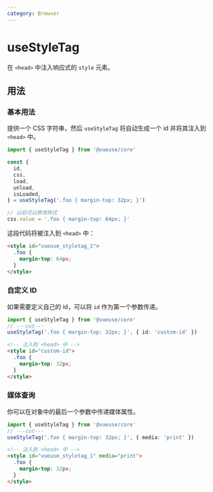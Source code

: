 ```yaml
---
category: Browser
---
```


# useStyleTag

在 `<head>` 中注入响应式的 `style` 元素。

## 用法

### 基本用法

提供一个 CSS 字符串，然后 `useStyleTag` 将自动生成一个 id 并将其注入到 `<head>` 中。

```ts
import { useStyleTag } from '@vueuse/core'

const {
  id,
  css,
  load,
  unload,
  isLoaded,
} = useStyleTag('.foo { margin-top: 32px; }')

// 以后可以修改样式
css.value = '.foo { margin-top: 64px; }'
```

这段代码将被注入到 `<head>` 中：

```html
<style id="vueuse_styletag_1">
  .foo {
    margin-top: 64px;
  }
</style>
```

### 自定义 ID

如果需要定义自己的 id，可以将 `id` 作为第一个参数传递。

```ts
import { useStyleTag } from '@vueuse/core'
// ---cut---
useStyleTag('.foo { margin-top: 32px; }', { id: 'custom-id' })
```

```html
<!-- 注入到 <head> 中 -->
<style id="custom-id">
  .foo {
    margin-top: 32px;
  }
</style>
```

### 媒体查询

你可以在对象中的最后一个参数中传递媒体属性。

```ts
import { useStyleTag } from '@vueuse/core'
// ---cut---
useStyleTag('.foo { margin-top: 32px; }', { media: 'print' })
```

```html
<!-- 注入到 <head> 中 -->
<style id="vueuse_styletag_1" media="print">
  .foo {
    margin-top: 32px;
  }
</style>
```
